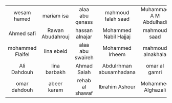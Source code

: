 |                 |                  |                  |                          |                          |
|:---------------:|:----------------:|:----------------:|:------------------------:|:------------------------:|
|wesam hamed      | mariam isa       | alaa abu qenass  | mahmoud falah saad       | Muhammad A M Abdulhadi   |
|Ahmed safi       | Rawan Abudahrouj | hassan alnajar   | Mohammed Nabil Hajjaj    | mahmoud saad             |
|mohammed Flaifel | lina ebeid       | alaa abu swaireh | Mohammed Irheem          | mahmoud alnakhala        |
|Ali Dahdouh      | lina barbakh     | Ahmad Salah      | Abdulrhman abusamhadana  | omar al gamri            |
|omar dahdouh     | abeer karam      | rehab al shawaf  | Ibrahim Ashour           | Mohammed Alghazali       |
